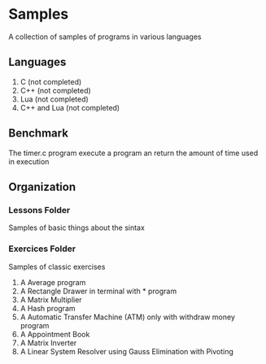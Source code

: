 # Samples

A collection of samples of programs in various languages

## Languages

1. C (not completed)
1. C++ (not completed)
1. Lua (not completed)
1. C++ and Lua (not completed)

## Benchmark

The timer.c program execute a program an return the amount of time used in execution

## Organization

### Lessons Folder

Samples of basic things about the sintax

### Exercices Folder

Samples of classic exercises

1. A Average program
1. A Rectangle Drawer in terminal with * program
1. A Matrix Multiplier
1. A Hash program
1. A Automatic Transfer Machine (ATM) only with withdraw money program
1. A Appointment Book
1. A Matrix Inverter
1. A Linear System Resolver using Gauss Elimination with Pivoting 